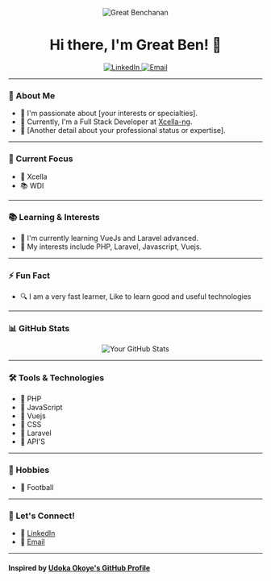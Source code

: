 <p align="center">
  <img src="https://your-image-url.com/your-image.png" alt="Great Benchanan" />
</p>

<h1 align="center">Hi there, I'm Great Ben! 👋</h1>

<p align="center">
  <a href="[https://www.linkedin.com/in/great](https://www.google.com/url?sa=t&source=web&rct=j&opi=89978449&url=https://ca.linkedin.com/in/benchanan-ken-idehen-8b27522aa&ved=2ahUKEwiauZTVoKiHAxW2MjQIHUy5BTQQFnoECBMQAQ&usg=AOvVaw1xpP7f7GTQVHD6s7Rd2uWx)">
    <img src="https://img.shields.io/badge/-LinkedIn-blue?style=flat&logo=Linkedin&logoColor=white" alt="LinkedIn" />
  </a>
  <a href="mailto:bchanan.boss@gmail.com">
    <img src="https://img.shields.io/badge/-Email-red?style=flat&logo=Gmail&logoColor=white" alt="Email" />
  </a>
</p>

---

### 🚀 About Me

- 🔭 I'm passionate about [your interests or specialties].
- 🌱 Currently, I'm a Full Stack Developer at [Xcella-ng](https://github.com/Xcella-ng).
- 💼 [Another detail about your professional status or expertise].

---

### 🌟 Current Focus

- 🎯 Xcella
- 📚 WDI

---

### 📚 Learning & Interests

- 🌱 I'm currently learning VueJs and Laravel advanced.
- 🚀 My interests include PHP, Laravel, Javascript, Vuejs.

---

### ⚡ Fun Fact

- 🔍 I am a very fast learner, Like to learn good and useful technologies

---

### 📊 GitHub Stats

<p align="center">
  <img src="https://github-readme-stats.vercel.app/api?username=Ben-Chanan008&show_icons=true&hide_border=true&theme=dark" alt="Your GitHub Stats" />
</p>

---

### 🛠️ Tools & Technologies

- 🚀 PHP
- 🚀 JavaScript
- 🚀 Vuejs
- 🚀 CSS
- 🚀 Laravel
- 🚀 API'S

---

### 🎨 Hobbies

- 🎨 Football

---

### 🤝 Let's Connect!

- 📲 [LinkedIn](https://www.google.com/url?sa=t&source=web&rct=j&opi=89978449&url=https://ca.linkedin.com/in/benchanan-ken-idehen-8b27522aa&ved=2ahUKEwiauZTVoKiHAxW2MjQIHUy5BTQQFnoECBMQAQ&usg=AOvVaw1xpP7f7GTQVHD6s7Rd2uWx)
- 📧 [Email](mailto:bchanan.boss@gmail.com)

---

#### Inspired by [Udoka Okoye's GitHub Profile](https://github.com/udokaokoye)
